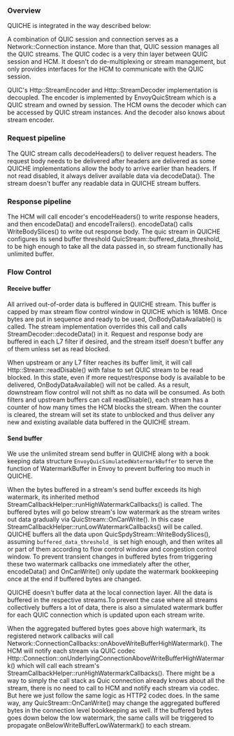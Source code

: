 ### Overview

QUICHE is integrated in the way described below:

A combination of QUIC session and connection serves as a Network::Connection instance. More than that, QUIC session manages all the QUIC streams. The QUIC codec is a very thin layer between QUIC session and HCM. It doesn't do de-multiplexing or stream management, but only provides interfaces for the HCM to communicate with the QUIC session.

QUIC's Http::StreamEncoder and Http::StreamDecoder implementation is decoupled. The encoder is implemented by EnvoyQuicStream which is a QUIC stream and owned by session. The HCM owns the decoder which can be accessed by QUIC stream instances. And the decoder also knows about stream encoder.

### Request pipeline

The QUIC stream calls decodeHeaders() to deliver request headers. The request body needs to be delivered after headers are delivered as some QUICHE implementations allow the body to arrive earlier than headers. If not read disabled, it always deliver available data via decodeData(). The stream doesn't buffer any readable data in QUICHE stream buffers.

### Response pipeline

The HCM will call encoder's encodeHeaders() to write response headers, and then encodeData() and encodeTrailers(). encodeData() calls WriteBodySlices() to write out response body. The quic stream in QUICHE configures its send buffer threshold QuicStream::buffered_data_threshold_ to be high enough to take all the data passed in, so stream functionally has unlimited buffer.

### Flow Control

#### Receive buffer

All arrived out-of-order data is buffered in QUICHE stream. This buffer is capped by max stream flow control window in QUICHE which is 16MB. Once bytes are put in sequence and ready to be used, OnBodyDataAvailable() is called. The stream implementation overrides this call and calls StreamDecoder::decodeData() in it. Request and response body are buffered in each L7 filter if desired, and the stream itself doesn't buffer any of them unless set as read blocked.

When upstream or any L7 filter reaches its buffer limit, it will call Http::Stream::readDisable() with false to set QUIC stream to be read blocked. In this state, even if more request/response body is available to be delivered, OnBodyDataAvailable() will not be called. As a result, downstream flow control will not shift as no data will be consumed. As both filters and upstream buffers can call readDisable(), each stream has a counter of how many times the HCM blocks the stream. When the counter is cleared, the stream will set its state to unblocked and thus deliver any new and existing available data buffered in the QUICHE stream.

#### Send buffer

We use the unlimited stream send buffer in QUICHE along with a book keeping data structure `EnvoyQuicSimulatedWatermarkBuffer` to serve the function of WatermarkBuffer in Envoy to prevent buffering too much in QUICHE.

When the bytes buffered in a stream's send buffer exceeds its high watermark, its inherited method StreamCallbackHelper::runHighWatermarkCallbacks() is called. The buffered bytes will go below stream's low watermark as the stream writes out data gradually via QuicStream::OnCanWrite(). In this case StreamCallbackHelper::runLowWatermarkCallbacks() will be called. QUICHE buffers all the data upon QuicSpdyStream::WriteBodySlices(), assuming `buffered_data_threshold_` is set high enough, and then writes all or part of them according to flow control window and congestion control window. To prevent transient changes in buffered bytes from triggering these two watermark callbacks one immediately after the other, encodeData() and OnCanWrite() only update the watermark bookkeeping once at the end if buffered bytes are changed.

QUICHE doesn't buffer data at the local connection layer. All the data is buffered in the respective streams.To prevent the case where all streams collectively buffers a lot of data, there is also a simulated watermark buffer for each QUIC connection which is updated upon each stream write.

When the aggregated buffered bytes goes above high watermark, its registered network callbacks will call Network::ConnectionCallbacks::onAboveWriteBufferHighWatermark(). The HCM will notify each stream via QUIC codec Http::Connection::onUnderlyingConnectionAboveWriteBufferHighWatermark() which will call each stream's StreamCallbackHelper::runHighWatermarkCallbacks(). There might be a way to simply the call stack as Quic connection already knows about all the stream, there is no need to call to HCM and notify each stream via codec. But here we just follow the same logic as HTTP2 codec does. In the same way, any QuicStream::OnCanWrite() may change the aggregated buffered bytes in the connection level bookkeeping as well. If the buffered bytes goes down below the low watermark, the same calls will be triggered to propagate onBelowWriteBufferLowWatermark() to each stream.
